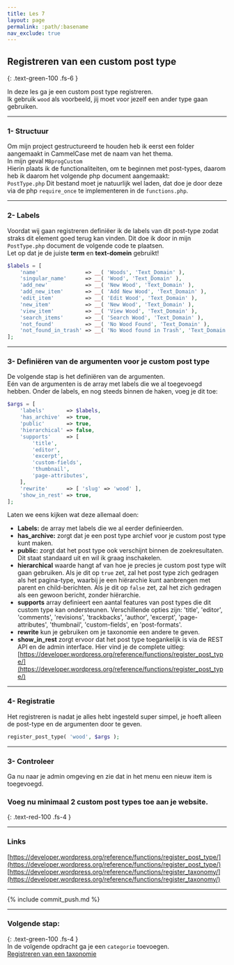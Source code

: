 ```yaml
---
title: Les 7
layout: page 
permalink: :path/:basename 
nav_exclude: true
---
```


## Registreren van een custom post type
{: .text-green-100 .fs-6 }

In deze les ga je een custom post type registreren.  
Ik gebruik `wood` als voorbeeld, jij moet voor jezelf een ander type gaan gebruiken.  

---
### 1- Structuur
Om mijn project gestructureerd te houden heb ik eerst een folder aangemaakt in CammelCase met de naam van het thema.  
In mijn geval `M8progCustom`  
Hierin plaats ik de functionaliteiten, om te beginnen met post-types, daarom heb ik daarom het volgende php document aangemaakt:  
`PostType.php`
Dit bestand moet je natuurlijk wel laden, dat doe je door deze via de php `require_once` te implementeren in de `functions.php`.

---
### 2- Labels
Voordat wij gaan registreren definiëer ik de labels van dit post-type zodat straks dit element goed terug kan vinden.
Dit doe ik door in mijn `PostType.php` document de volgende code te plaatsen.  
Let op dat je de juiste **term** en **text-domein** gebruikt!  
```php
$labels = [
	'name'               => __( 'Woods', 'Text_Domain' ),
	'singular_name'      => __( 'Wood', 'Text_Domain' ),
	'add_new'            => __( 'New Wood', 'Text_Domain' ),
	'add_new_item'       => __( 'Add New Wood', 'Text_Domain' ),
	'edit_item'          => __( 'Edit Wood', 'Text_Domain' ),
	'new_item'           => __( 'New Wood', 'Text_Domain' ),
	'view_item'          => __( 'View Wood', 'Text_Domain' ),
	'search_items'       => __( 'Search Wood', 'Text_Domain' ),
	'not_found'          => __( 'No Wood Found', 'Text_Domain' ),
	'not_found_in_trash' => __( 'No Wood found in Trash', 'Text_Domain' ),
];
```

---
### 3- Definiëren van de argumenten voor je custom post type
De volgende stap is het definiëren van de argumenten.  
Eén van de argumenten is de array met labels die we al toegevoegd hebben.
Onder de labels, en nog steeds binnen de haken, voeg je dit toe:
```php
$args = [
	'labels'       => $labels,
	'has_archive'  => true,
	'public'       => true,
	'hierarchical' => false,
	'supports'     => [
		'title',
		'editor',
		'excerpt',
		'custom-fields',
		'thumbnail',
		'page-attributes',
	],
	'rewrite'      => [ 'slug' => 'wood' ],
	'show_in_rest' => true,
];
```
Laten we eens kijken wat deze allemaal doen:
- **Labels:** de array met labels die we al eerder definieerden.
- **has_archive:** zorgt dat je een post type archief voor je custom post type kunt maken. 
- **public:** zorgt dat het post type ook verschijnt binnen de zoekresultaten. Dit staat standaard uit en wil ik graag inschakelen.
- **hierarchical** waarde hangt af van hoe je precies je custom post type wilt gaan gebruiken. Als je dit op `true` zet, zal het post type zich gedragen als het pagina-type, waarbij je een hiërarchie kunt aanbrengen met parent en child-berichten. Als je dit op `false` zet, zal het zich gedragen als een gewoon bericht, zonder hiërarchie.
- **supports** array definieert een aantal features van post types die dit custom type kan ondersteunen. Verschillende opties zijn: 'title', 'editor', 'comments', 'revisions', 'trackbacks', 'author', 'excerpt', 'page-attributes', 'thumbnail', 'custom-fields', en 'post-formats'.
- **rewrite** kun je gebruiken om je taxonomie een andere te geven.
- **show_in_rest** zorgt ervoor dat het post type toegankelijk is via de REST API en de admin interface.
Hier vind je de complete uitleg: [https://developer.wordpress.org/reference/functions/register_post_type/](https://developer.wordpress.org/reference/functions/register_post_type/)

---
### 4- Registratie
Het registreren is nadat je alles hebt ingesteld super simpel, je hoeft alleen de post-type en de argumenten door te geven.  
```php
register_post_type( 'wood', $args );
```

---
### 3- Controleer
Ga nu naar je admin omgeving en zie dat in het menu een nieuw item is toegevoegd.  
### Voeg nu **minimaal 2 custom post types** toe aan je website.
{: .text-red-100 .fs-4 }

---
### Links
[https://developer.wordpress.org/reference/functions/register_post_type/](https://developer.wordpress.org/reference/functions/register_post_type/)
[https://developer.wordpress.org/reference/functions/register_taxonomy/](https://developer.wordpress.org/reference/functions/register_taxonomy/)

---
{% include commit_push.md %}

---
### Volgende stap:
{: .text-green-100 .fs-4 }  
In de volgende opdracht ga je een `categorie` toevoegen.  
[Registreren van een taxonomie](taxonomy)


